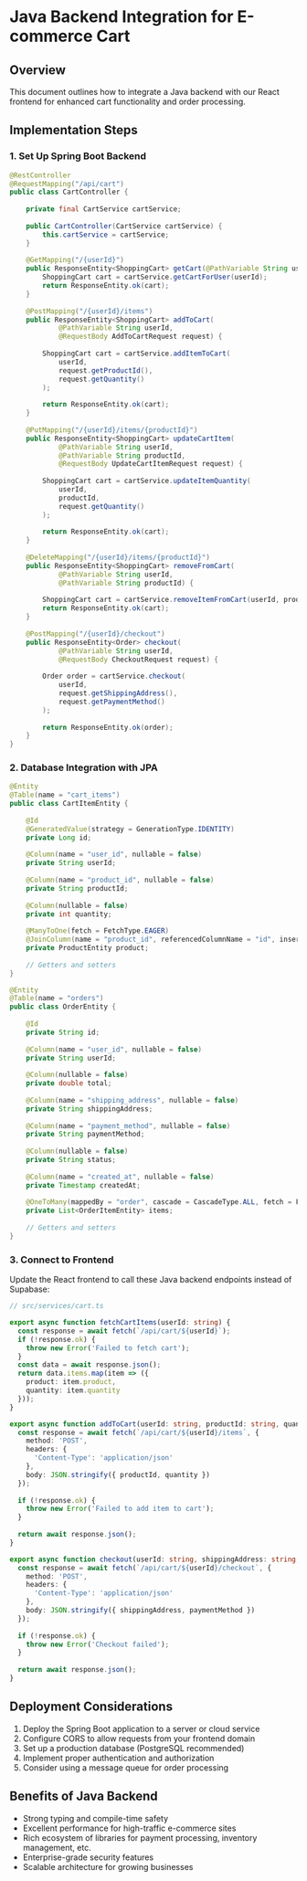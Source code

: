 # Java Backend Integration for E-commerce Cart

## Overview
This document outlines how to integrate a Java backend with our React frontend for enhanced cart functionality and order processing.

## Implementation Steps

### 1. Set Up Spring Boot Backend

```java
@RestController
@RequestMapping("/api/cart")
public class CartController {
    
    private final CartService cartService;
    
    public CartController(CartService cartService) {
        this.cartService = cartService;
    }
    
    @GetMapping("/{userId}")
    public ResponseEntity<ShoppingCart> getCart(@PathVariable String userId) {
        ShoppingCart cart = cartService.getCartForUser(userId);
        return ResponseEntity.ok(cart);
    }
    
    @PostMapping("/{userId}/items")
    public ResponseEntity<ShoppingCart> addToCart(
            @PathVariable String userId,
            @RequestBody AddToCartRequest request) {
        
        ShoppingCart cart = cartService.addItemToCart(
            userId, 
            request.getProductId(), 
            request.getQuantity()
        );
        
        return ResponseEntity.ok(cart);
    }
    
    @PutMapping("/{userId}/items/{productId}")
    public ResponseEntity<ShoppingCart> updateCartItem(
            @PathVariable String userId,
            @PathVariable String productId,
            @RequestBody UpdateCartItemRequest request) {
        
        ShoppingCart cart = cartService.updateItemQuantity(
            userId, 
            productId, 
            request.getQuantity()
        );
        
        return ResponseEntity.ok(cart);
    }
    
    @DeleteMapping("/{userId}/items/{productId}")
    public ResponseEntity<ShoppingCart> removeFromCart(
            @PathVariable String userId,
            @PathVariable String productId) {
        
        ShoppingCart cart = cartService.removeItemFromCart(userId, productId);
        return ResponseEntity.ok(cart);
    }
    
    @PostMapping("/{userId}/checkout")
    public ResponseEntity<Order> checkout(
            @PathVariable String userId,
            @RequestBody CheckoutRequest request) {
        
        Order order = cartService.checkout(
            userId, 
            request.getShippingAddress(), 
            request.getPaymentMethod()
        );
        
        return ResponseEntity.ok(order);
    }
}
```

### 2. Database Integration with JPA

```java
@Entity
@Table(name = "cart_items")
public class CartItemEntity {
    
    @Id
    @GeneratedValue(strategy = GenerationType.IDENTITY)
    private Long id;
    
    @Column(name = "user_id", nullable = false)
    private String userId;
    
    @Column(name = "product_id", nullable = false)
    private String productId;
    
    @Column(nullable = false)
    private int quantity;
    
    @ManyToOne(fetch = FetchType.EAGER)
    @JoinColumn(name = "product_id", referencedColumnName = "id", insertable = false, updatable = false)
    private ProductEntity product;
    
    // Getters and setters
}

@Entity
@Table(name = "orders")
public class OrderEntity {
    
    @Id
    private String id;
    
    @Column(name = "user_id", nullable = false)
    private String userId;
    
    @Column(nullable = false)
    private double total;
    
    @Column(name = "shipping_address", nullable = false)
    private String shippingAddress;
    
    @Column(name = "payment_method", nullable = false)
    private String paymentMethod;
    
    @Column(nullable = false)
    private String status;
    
    @Column(name = "created_at", nullable = false)
    private Timestamp createdAt;
    
    @OneToMany(mappedBy = "order", cascade = CascadeType.ALL, fetch = FetchType.EAGER)
    private List<OrderItemEntity> items;
    
    // Getters and setters
}
```

### 3. Connect to Frontend

Update the React frontend to call these Java backend endpoints instead of Supabase:

```typescript
// src/services/cart.ts

export async function fetchCartItems(userId: string) {
  const response = await fetch(`/api/cart/${userId}`);
  if (!response.ok) {
    throw new Error('Failed to fetch cart');
  }
  const data = await response.json();
  return data.items.map(item => ({
    product: item.product,
    quantity: item.quantity
  }));
}

export async function addToCart(userId: string, productId: string, quantity: number) {
  const response = await fetch(`/api/cart/${userId}/items`, {
    method: 'POST',
    headers: {
      'Content-Type': 'application/json'
    },
    body: JSON.stringify({ productId, quantity })
  });
  
  if (!response.ok) {
    throw new Error('Failed to add item to cart');
  }
  
  return await response.json();
}

export async function checkout(userId: string, shippingAddress: string, paymentMethod: string) {
  const response = await fetch(`/api/cart/${userId}/checkout`, {
    method: 'POST',
    headers: {
      'Content-Type': 'application/json'
    },
    body: JSON.stringify({ shippingAddress, paymentMethod })
  });
  
  if (!response.ok) {
    throw new Error('Checkout failed');
  }
  
  return await response.json();
}
```

## Deployment Considerations

1. Deploy the Spring Boot application to a server or cloud service
2. Configure CORS to allow requests from your frontend domain
3. Set up a production database (PostgreSQL recommended)
4. Implement proper authentication and authorization
5. Consider using a message queue for order processing

## Benefits of Java Backend

- Strong typing and compile-time safety
- Excellent performance for high-traffic e-commerce sites
- Rich ecosystem of libraries for payment processing, inventory management, etc.
- Enterprise-grade security features
- Scalable architecture for growing businesses
